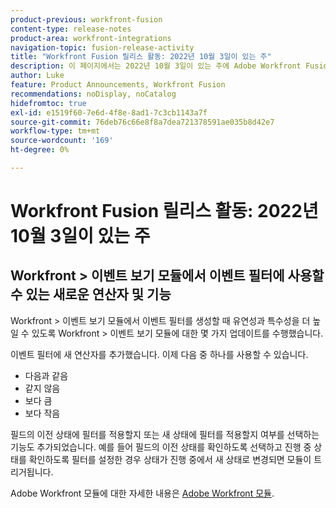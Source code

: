 ```yaml
---
product-previous: workfront-fusion
content-type: release-notes
product-area: workfront-integrations
navigation-topic: fusion-release-activity
title: "Workfront Fusion 릴리스 활동: 2022년 10월 3일이 있는 주"
description: 이 페이지에서는 2022년 10월 3일이 있는 주에 Adobe Workfront Fusion에서 향상된 모든 기능에 대해 설명합니다.
author: Luke
feature: Product Announcements, Workfront Fusion
recommendations: noDisplay, noCatalog
hidefromtoc: true
exl-id: e1519f60-7e6d-4f8e-8ad1-7c3cb1143a7f
source-git-commit: 76deb76c66e8f8a7dea721378591ae035b8d42e7
workflow-type: tm+mt
source-wordcount: '169'
ht-degree: 0%

---
```


# Workfront Fusion 릴리스 활동: 2022년 10월 3일이 있는 주

## Workfront > 이벤트 보기 모듈에서 이벤트 필터에 사용할 수 있는 새로운 연산자 및 기능

Workfront > 이벤트 보기 모듈에서 이벤트 필터를 생성할 때 유연성과 특수성을 더 높일 수 있도록 Workfront > 이벤트 보기 모듈에 대한 몇 가지 업데이트를 수행했습니다.

이벤트 필터에 새 연산자를 추가했습니다. 이제 다음 중 하나를 사용할 수 있습니다.

* 다음과 같음
* 같지 않음
* 보다 큼
* 보다 작음

필드의 이전 상태에 필터를 적용할지 또는 새 상태에 필터를 적용할지 여부를 선택하는 기능도 추가되었습니다. 예를 들어 필드의 이전 상태를 확인하도록 선택하고 진행 중 상태를 확인하도록 필터를 설정한 경우 상태가 진행 중에서 새 상태로 변경되면 모듈이 트리거됩니다.

Adobe Workfront 모듈에 대한 자세한 내용은 [Adobe Workfront 모듈](/help/quicksilver/workfront-fusion/apps-and-their-modules/workfront-modules.md).
